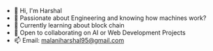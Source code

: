 - 👋 Hi, I'm Harshal
- 👀 Passionate about Engineering and knowing how machines work?
- 🌱 Currently learning about  block chain 
- 💞️ Open to collaborating on AI or Web Development Projects
- 📫 Email: malaniharshal95@gmail.com

<!---
Harshal292004/Harshal292004 is a ✨ special ✨ repository because its `README.md` (this file) appears on your GitHub profile.
You can click the Preview link to take a look at your changes.
--->
